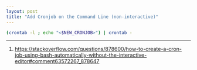 ```yaml
---
layout: post
title: "Add Cronjob on the Command Line (non-interactive)"
---
```


```bash
(crontab -l ; echo "<$NEW_CRONJOB>") | crontab -
```

---
1. <https://stackoverflow.com/questions/878600/how-to-create-a-cron-job-using-bash-automatically-without-the-interactive-editor#comment63572267_878647>
